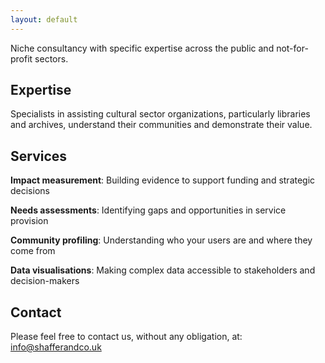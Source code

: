 ```yaml
---
layout: default
---
```

Niche consultancy with specific expertise across the public and not-for-profit sectors.

## Expertise

Specialists in assisting cultural sector organizations, particularly libraries and archives, understand their communities and demonstrate their value.

## Services

**Impact measurement**: Building evidence to support funding and strategic decisions  

**Needs assessments**: Identifying gaps and opportunities in service provision  

**Community profiling**: Understanding who your users are and where they come from  

**Data visualisations**: Making complex data accessible to stakeholders and decision-makers  

## Contact

Please feel free to contact us, without any obligation, at: [info@shafferandco.uk](mailto:info@shafferandco.uk)
